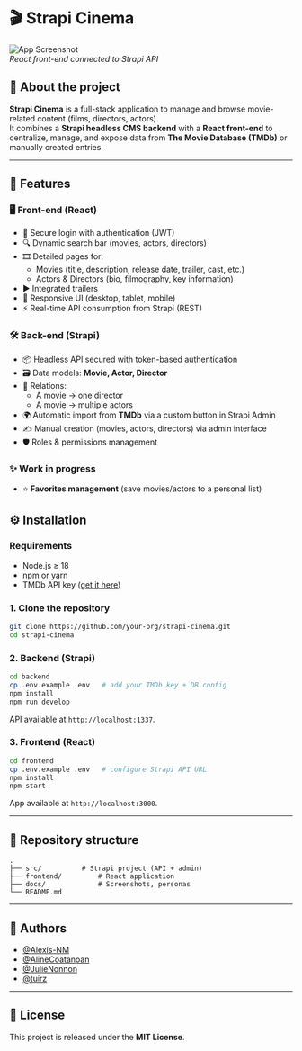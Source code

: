 # 🎬 Strapi Cinema

![App Screenshot](./docs/screenshot.png)  
*React front-end connected to Strapi API*  

## 📖 About the project
**Strapi Cinema** is a full-stack application to manage and browse movie-related content (films, directors, actors).  
It combines a **Strapi headless CMS backend** with a **React front-end** to centralize, manage, and expose data from **The Movie Database (TMDb)** or manually created entries.

---

## 🚀 Features

### 🖥️ Front-end (React)
- 🔐 Secure login with authentication (JWT)
- 🔍 Dynamic search bar (movies, actors, directors)
- 🎞️ Detailed pages for:
  - Movies (title, description, release date, trailer, cast, etc.)
  - Actors & Directors (bio, filmography, key information)
- ▶️ Integrated trailers
- 📱 Responsive UI (desktop, tablet, mobile)
- ⚡ Real-time API consumption from Strapi (REST)

### 🛠️ Back-end (Strapi)
- 📦 Headless API secured with token-based authentication
- 🗃️ Data models: **Movie, Actor, Director**
- 🔗 Relations:  
  - A movie → one director  
  - A movie → multiple actors
- 🌍 Automatic import from **TMDb** via a custom button in Strapi Admin
- ✍️ Manual creation (movies, actors, directors) via admin interface
- 🛡️ Roles & permissions management

### ✨ Work in progress
- ⭐ **Favorites management** (save movies/actors to a personal list)

## ⚙️ Installation

### Requirements
- Node.js ≥ 18
- npm or yarn
- TMDb API key ([get it here](https://www.themoviedb.org/documentation/api))

### 1. Clone the repository
```bash
git clone https://github.com/your-org/strapi-cinema.git
cd strapi-cinema
```

### 2. Backend (Strapi)
```bash
cd backend
cp .env.example .env   # add your TMDb key + DB config
npm install
npm run develop
```
API available at `http://localhost:1337`.

### 3. Frontend (React)
```bash
cd frontend
cp .env.example .env   # configure Strapi API URL
npm install
npm start
```
App available at `http://localhost:3000`.

---

## 📂 Repository structure
```
.
├── src/          # Strapi project (API + admin)
├── frontend/         # React application
├── docs/             # Screenshots, personas
└── README.md
```

---

## 👥 Authors
- [@Alexis-NM](https://github.com/Alexis-NM)  
- [@AlineCoatanoan](https://github.com/AlineCoatanoan)  
- [@JulieNonnon](https://github.com/JulieNonnon)  
- [@tuirz](https://github.com/tuirz)  

---

## 📜 License
This project is released under the **MIT License**.  
